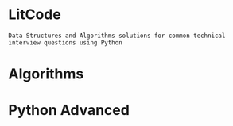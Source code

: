 # LitCode
    Data Structures and Algorithms solutions for common technical interview questions using Python

# Algorithms

# Python Advanced